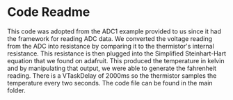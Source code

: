 # Code Readme

This code was adopted from the ADC1 example provided to us since it had the framework for reading ADC data. We converted the voltage reading from the ADC into resistance by comparing it to the thermistor's internal resistance. This resistance is then plugged into the Simplified Steinhart-Hart equation that we found on adafruit. This produced the temperature in kelvin and by manipulating that output, we were able to generate the fahrenheit reading. There is a VTaskDelay of 2000ms so the thermistor samples the temperature every two seconds. The code file can be found in the main folder.
